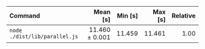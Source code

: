 | Command | Mean [s] | Min [s] | Max [s] | Relative |
|:---|---:|---:|---:|---:|
| `node ./dist/lib/parallel.js` | 11.460 ± 0.001 | 11.459 | 11.461 | 1.00 |

